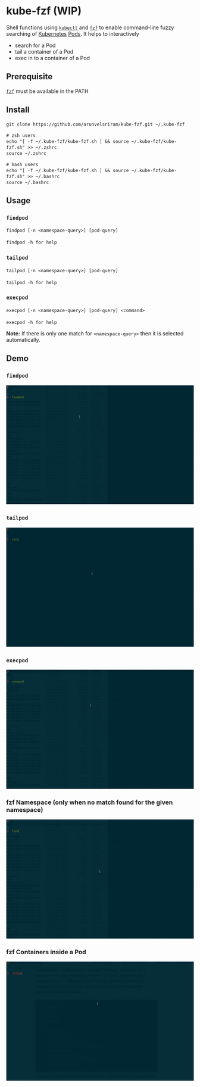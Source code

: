 # kube-fzf (WIP)

Shell functions using [`kubectl`](https://kubernetes.io/docs/reference/kubectl/overview/) and [`fzf`](https://github.com/junegunn/fzf) to enable command-line fuzzy searching of [Kubernetes](https://kubernetes.io/) [Pods](https://kubernetes.io/docs/concepts/workloads/pods/pod/). It helps to interactively

- search for a Pod
- tail a container of a Pod
- exec in to a container of a Pod

## Prerequisite

[`fzf`](https://github.com/junegunn/fzf) must be available in the PATH

## Install

```
git clone https://github.com/arunvelsriram/kube-fzf.git ~/.kube-fzf
```
```
# zsh users
echo "[ -f ~/.kube-fzf/kube-fzf.sh ] && source ~/.kube-fzf/kube-fzf.sh" >> ~/.zshrc
source ~/.zshrc
```

```
# bash users
echo "[ -f ~/.kube-fzf/kube-fzf.sh ] && source ~/.kube-fzf/kube-fzf.sh" >> ~/.bashrc
source ~/.bashrc
```

## Usage

### `findpod`

```
findpod [-n <namespace-query>] [pod-query]

findpod -h for help
```

### `tailpod`

```
tailpod [-n <namespace-query>] [pod-query]

tailpod -h for help
```

### `execpod`

```
execpod [-n <namespace-query>] [pod-query] <command>

execpod -h for help
```

**Note:** If there is only one match for `<namespace-query>` then it is selected automatically.

## Demo

### `findpod`

![Demo for findpod](/demo/findpod.gif)

### `tailpod`

![Demo for tailpod](/demo/tailpod.gif)

### `execpod`
![Demo for execpod](/demo/execpod.gif)

### fzf Namespace (only when no match found for the given namespace)

![Demo for wrong namespace](/demo/namespace.gif)

### fzf Containers inside a Pod

![Demo for fzf containers inside a pod](/demo/containers.gif)


